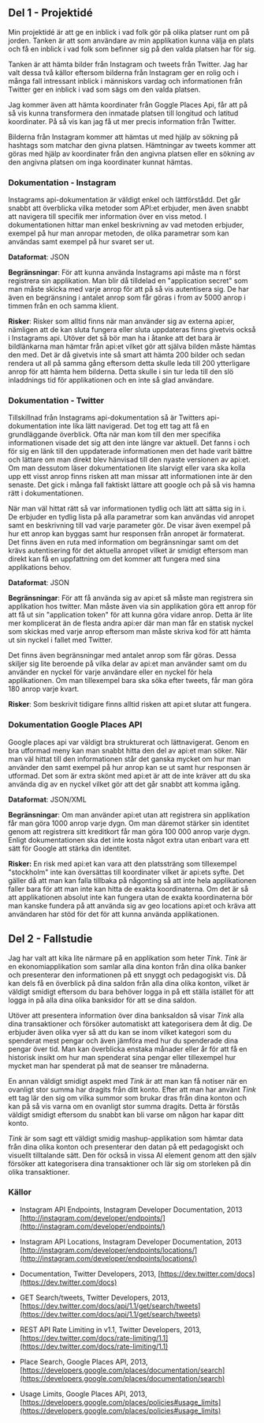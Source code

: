 ## Del 1 - Projektidé

Min projektidé är att ge en inblick i vad folk gör på olika platser runt om på jorden. Tanken är att som användare av min applikation kunna välja en plats och få en inblick i vad folk som befinner sig på den valda platsen har för sig.

Tanken är att hämta bilder från Instagram och tweets från Twitter. Jag har valt dessa två källor eftersom bilderna från Instagram ger en rolig och i många fall intressant inblick i människors vardag och informationen från Twitter ger en inblick i vad som sägs om den valda platsen.

Jag kommer även att hämta koordinater från Goggle Places Api, får att på så vis kunna transformera den inmatade platsen till longitud och latitud koordinater. På så vis kan jag få ut mer precis information från Twitter.

Bilderna från Instagram kommer att hämtas ut med hjälp av sökning på hashtags som matchar den givna platsen. Hämtningar av tweets kommer att göras med hjälp av koordinater från den angivna platsen eller en sökning av den angivna platsen om inga koordinater kunnat hämtas.

### Dokumentation - Instagram

Instagrams api-dokumentation är väldigt enkel och lättförstådd. Det går snabbt att överblicka vilka metoder som API:et erbjuder, men även snabbt att navigera till specifik mer information över en viss metod. I dokumentationen hittar man enkel beskrivning av vad metoden erbjuder, exempel på hur man anropar metoden, de olika parametrar som kan användas samt exempel på hur svaret ser ut.

__Dataformat__: JSON

__Begränsningar__: För att kunna använda Instagrams api måste ma n först registrera sin applikation. Man blir då tilldelad en "application secret" som man måste skicka med varje anrop för att på så vis autentisera sig. De har även en begränsning i antalet anrop som får göras i from av 5000 anrop i timmen från en och samma klient.

__Risker__: Risker som alltid finns när man använder sig av externa api:er, nämligen att de kan sluta fungera eller sluta uppdateras finns givetvis också i Instagrams api. Utöver det så bör man ha i åtanke att det bara är bildlänkarna man hämtar från api:et vilket gör att själva bilden måste hämtas den med. Det är då givetvis inte så smart att hämta 200 bilder och sedan rendera ut all på samma gång eftersom detta skulle leda till 200 ytterligare anrop för att hämta hem bilderna. Detta skulle i sin tur leda till den slö inladdnings tid för applikationen och en inte så glad användare.

### Dokumentation - Twitter

Tillskillnad från Instagrams api-dokumentation så är Twitters api-dokumentation inte lika lätt navigerad. Det tog ett tag att få en grundläggande överblick. Ofta när man kom till den mer specifika informationen visade det sig att den inte längre var aktuell. Det fanns i och för sig en länk till den uppdaterade informationen men det hade varit bättre och lättare om man direkt blev hänvisad till den nyaste versionen av api:et. Om man dessutom läser dokumentationen lite slarvigt eller vara ska kolla upp ett visst anrop finns risken att man missar att informationen inte är den senaste. Det gick i många fall faktiskt lättare att google och på så vis hamna rätt i dokumentationen.

När man väl hittat rätt så var informationen tydlig och lätt att sätta sig in i. De erbjuder en tydlig lista på alla parametrar som kan användas vid anropet samt en beskrivning till vad varje parameter gör. De visar även exempel på hur ett anrop kan byggas samt hur responsen från anropet är formaterat. Det finns även en ruta med information om begränsningar samt om det krävs autentisering för det aktuella anropet vilket är smidigt eftersom man direkt kan få en uppfattning om det kommer att fungera med sina applikations behov.

__Dataformat__: JSON

__Begränsningar__: För att få använda sig av api:et så måste man registrera sin applikation hos twitter. Man måste även via sin applikation göra ett anrop för att få ut sin "application token" för att kunna göra vidare anrop. Detta är lite mer komplicerat än de flesta andra api:er där man man får en statisk nyckel som skickas med varje anrop eftersom man måste skriva kod för att hämta ut sin nyckel i fallet med Twitter.

Det finns även begränsningar med antalet anrop som får göras. Dessa skiljer sig lite beroende på vilka delar av api:et man använder samt om du använder en nyckel för varje användare eller en nyckel för hela applikationen. Om man tillexempel bara ska söka efter tweets, får man göra 180 anrop varje kvart. 

__Risker__: Som beskrivit tidigare finns alltid risken att api:et slutar att fungera.

### Dokumentation Google Places API

Google places api var väldigt bra strukturerat och lättnavigerat. Genom en bra utformad meny kan man snabbt hitta den del av api:et man söker. När man väl hittat till den informationen står det ganska mycket om hur man använder den samt exempel på hur anrop kan se ut samt hur responsen är utformad. Det som är extra skönt med api:et är att de inte kräver att du ska använda dig av en nyckel vilket gör att det går snabbt att komma igång.

__Dataformat__: JSON/XML

__Begränsningar__: Om man använder api:et utan att registrera sin applikation får man göra 1000 anrop varje dygn. Om man däremot stärker sin identitet genom att registrera sitt kreditkort får man göra 100 000 anrop varje dygn. Enligt dokumentationen ska det inte kosta något extra utan enbart vara ett sätt för Google att stärka din identitet.

__Risker:__ En risk med api:et kan vara att den platssträng som tillexempel "stockholm" inte kan översättas till koordinater vilket är api:ets syfte. Det gäller då att man kan falla tillbaka på någonting så att inte hela applikationen faller bara för att man inte kan hitta de exakta koordinaterna. Om det är så att applikationen absolut inte kan fungera utan de exakta koordinaterna bör man kanske fundera på att använda sig av geo locations api:et och kräva att användaren har stöd för det för att kunna använda applikationen.

## Del 2 - Fallstudie 

Jag har valt att kika lite närmare på en applikation som heter _Tink_. _Tink_ är en ekonomiapplikation som samlar alla dina konton från dina olika banker och presenterar den informationen på ett snyggt och pedagogiskt vis. Då kan dels få en överblick på dina saldon från alla dina olika konton, vilket är väldigt smidigt eftersom du bara behöver logga in på ett ställa istället för att logga in på alla dina olika banksidor för att se dina saldon. 

Utöver att presentera information över dina banksaldon så visar _Tink_ alla dina transaktioner och försöker automatiskt att kategorisera dem åt dig. De erbjuder även olika vyer så att du kan se inom vilket kategori som du spenderat mest pengar och även jämföra med hur du spenderade dina pengar över tid. Man kan överblicka enstaka månader eller år för att få en historisk insikt om hur man spenderat sina pengar eller tillexempel hur mycket man har spenderat på mat de seanser tre månaderna. 

En annan väldigt smidigt aspekt med _Tink_ är att man kan få notiser när en ovanligt stor summa har dragits från ditt konto. Efter att man har använt _Tink_ ett tag lär den sig om vilka summor som brukar dras från dina konton och kan på så vis varna om en ovanligt stor summa dragits. Detta är förstås väldigt smidigt eftersom du snabbt kan bli varse om någon har kapar ditt konto.

_Tink_ är som sagt ett väldigt smidig mashup-applikation som hämtar data från dina olika konton och presenterar den datan på ett pedagogiskt och visuellt tilltalande sätt. Den för också in vissa AI element genom att den själv försöker att kategorisera dina transaktioner och lär sig om storleken på din olika transaktioner.

### Källor 

* Instagram API Endpoints, Instagram Developer Documentation, 2013 [http://instagram.com/developer/endpoints/](http://instagram.com/developer/endpoints/)

* Instagram API Locations, Instagram Developer Documentation, 2013 [http://instagram.com/developer/endpoints/locations/](http://instagram.com/developer/endpoints/locations/)

* Documentation, Twitter Developers, 2013, 
[https://dev.twitter.com/docs](https://dev.twitter.com/docs)

* GET Search/tweets, Twitter Developers, 2013, 
[https://dev.twitter.com/docs/api/1.1/get/search/tweets](https://dev.twitter.com/docs/api/1.1/get/search/tweets)

* REST API Rate Limiting in v1.1, Twitter Developers, 2013, [https://dev.twitter.com/docs/rate-limiting/1.1](https://dev.twitter.com/docs/rate-limiting/1.1)

* Place Search, Google Places API, 2013, 
[https://developers.google.com/places/documentation/search](https://developers.google.com/places/documentation/search)

* Usage Limits, Google Places API, 2013, 
[https://developers.google.com/places/policies#usage_limits](https://developers.google.com/places/policies#usage_limits)